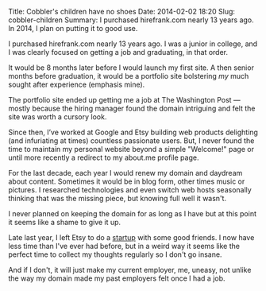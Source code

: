 Title: Cobbler's children have no shoes
Date: 2014-02-02 18:20
Slug: cobbler-children
Summary: I purchased hirefrank.com nearly 13 years ago. In 2014, I plan on putting it to good use.

I purchased hirefrank.com nearly 13 years ago. I was a junior in college, 
and I was clearly focused on getting a job and graduating, in that order.

It would be 8 months later before I would launch my first site. A then 
senior months before graduation, it would be a portfolio site bolstering 
_my_ much sought after experience (emphasis mine). 

The portfolio site ended up getting me a job at The Washington Post &mdash; 
mostly because the hiring manager found the domain intriguing and felt the 
site was worth a cursory look.

Since then, I’ve worked at Google and Etsy building web products delighting 
(and infuriating at times) countless passionate users. But, I never found the 
time to maintain my personal website beyond a simple "Welcome!" page or until 
more recently a redirect to my about.me profile page.

For the last decade, each year I would renew my domain and daydream about 
content. Sometimes it would be in blog form, other times music or pictures. 
I researched technologies and even switch web hosts seasonally thinking that 
was the missing piece, but knowing full well it wasn't.

I never planned on keeping the domain for as long as I have but at this point 
it seems like a shame to give it up. 

Late last year, I left Etsy to do a [startup](http://getradico.com) with some 
good friends. I now have less time than I've ever had before, but in a weird 
way it seems like the perfect time to collect my thoughts regularly so I don't 
go insane.

And if I don't, it will just make my current employer, me, uneasy, not unlike the 
way my domain made my past employers felt once I had a job.
